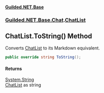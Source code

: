 #### [Guilded.NET.Base](Guilded_NET_Base.md 'Guilded.NET.Base')
### [Guilded.NET.Base.Chat](Guilded_NET_Base.md#Guilded_NET_Base_Chat 'Guilded.NET.Base.Chat').[ChatList](ChatList.md 'Guilded.NET.Base.Chat.ChatList')
## ChatList.ToString() Method
Converts [ChatList](ChatList.md 'Guilded.NET.Base.Chat.ChatList') to its Markdown equivalent.  
```csharp
public override string ToString();
```
#### Returns
[System.String](https://docs.microsoft.com/en-us/dotnet/api/System.String 'System.String')  
[ChatList](ChatList.md 'Guilded.NET.Base.Chat.ChatList') as string
